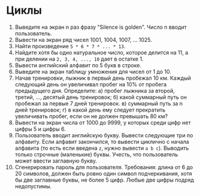 # Циклы

1. Выведите на экран n раз фразу "Silence is golden". Число n вводит пользователь.
2. Вывести на экран ряд чисел 1001,  1004,  1007,  ... 1025.
3. Найти произведение `5 * 6 * 7 * ... * 13`.
4. Найдите хотя бы одно натуральное число, которое делится на 11, а при делении на `2, 3, 4, ..., 10` дает в остатке 1.
5. Вывести английский алфавит по 5 букв в строке.
6. Выведите на экран таблицу умножения для чисел от 1 до 10.
7. Начав тренировки, лыжник в первый день пробежал 10 км. Каждый следующий день он увеличивал пробег на 10% от пробега предыдущего дня. Определите: а) пробег лыжника за второй, третий, ..., десятый день тренировок; б) какой суммарный путь он пробежал за первые 7 дней тренировок. в) суммарный путь за n дней тренировок; г) в какой день ему следует прекратить увеличивать пробег, если он не должен превышать 80 км?
8. Вывести на экран числа от 1000 до 9999, у которых среди цифр нет цифры 5 и цифры 6.
9. Пользователь вводит английскую букву. Вывести следующие три по алфавиту. Если алфавит закончился, то вывести циклично с начала алфавита (то есть если введена `z`, нужно вывести `a b c`). Выводить только строчные (маленькие) буквы. Учесть, что пользователь может ввести заглавную букву.
10. Сгенерировать пароль для пользователя. Требования: длина от 6 до 20 символов, должен быть ровно один символ подчеркивания, хотя бы две заглавные буквы, не более 5 цифр. Любые две цифры подряд недопустимы.

